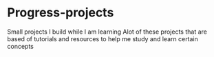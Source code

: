 # Progress-projects
Small projects I build while I am learning
Alot of these projects that are based of tutorials and resources to help me study and learn certain concepts
